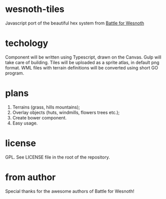 # wesnoth-tiles

Javascript port of the beautiful hex system from [Battle for Wesnoth](wesnoth.org)

# techology

Component will be written using Typescript, drawn on the Canvas. Gulp will take care of building.
Tiles will be uploaded as a sprite atlas, in default png format. 
WML files with terrain definitions will be converted using short GO program.

# plans
1. Terrains (grass, hills mountains);
2. Overlay objects (huts, windmills, flowers trees etc.);
3. Create bower component.
4. Easy usage.

# license

GPL. See LICENSE file in the root of the repository.

# from author

Special thanks for the awesome authors of Battle for Wesnoth!
